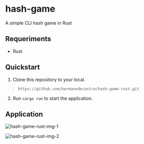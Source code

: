 # hash-game
A simple CLI hash game in Rust

## Requeriments
* Rust

## Quickstart
1. Clone this repository to your local.
> `https://github.com/hermanodecastro/hash-game-rust.git`

2. Run `cargo run` to start the application.

## Application
![hash-game-rust-img-1](https://user-images.githubusercontent.com/45005417/103418984-d14efd80-4b6f-11eb-85ed-abe2151d8d75.png)

![hash-game-rust-img-2](https://user-images.githubusercontent.com/45005417/103418990-d6ac4800-4b6f-11eb-831c-44faab14bf05.png)

